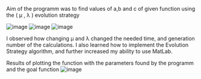 Aim of the programm was to find values of a,b and c of given function using the ( μ , λ ) evolution strategy

![image](https://github.com/Dominik8893/AI/assets/92516263/62c3e9dc-84e5-4fa7-b89d-d9a4fda3f250)
![image](https://github.com/Dominik8893/AI/assets/92516263/9c021424-98b4-41db-bd2c-06513fc0fc7d)
![image](https://github.com/Dominik8893/AI/assets/92516263/3482fe5f-ae07-4a0d-9149-17031348ff7b)

I observed how changing μ and λ changed the needed time, and generation number of the calculations.
I also learned how to implement the Evolution Strategy algorithm, and further increased my ability to use MatLab.

Results of plotting the function with the parameters found by the programm and the goal function
![image](https://github.com/Dominik8893/AI/assets/92516263/c006772b-3c13-4367-a6dd-72190ca96a20)
